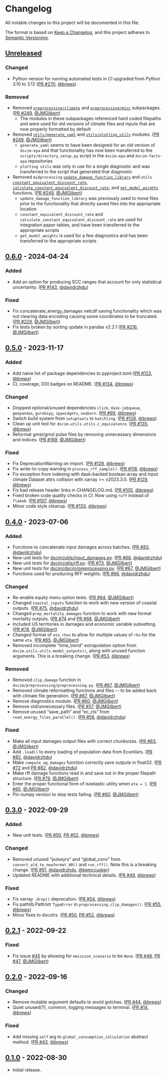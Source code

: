 # Changelog
All notable changes to this project will be documented in this file.

The format is based on [Keep a Changelog](https://keepachangelog.com/en/1.1.0/),
and this project adheres to [Semantic Versioning](https://semver.org/spec/v2.0.0.html).

## [Unreleased]

### Changed

- Python version for running automated tests in CI upgraded from Python 3.10 to 3.12 ([PR #270](https://github.com/ClimateImpactLab/dscim/pull/270), [@brews](https://github.com/brews)).

### Removed

- Removed [`preprocessing/climate`](https://github.com/ClimateImpactLab/dscim/tree/25dfb39637d5716662a3ec636028d5066ddb10bb/src/dscim/preprocessing/climate) and [`preprocessing/misc`](https://github.com/ClimateImpactLab/dscim/tree/25dfb39637d5716662a3ec636028d5066ddb10bb/src/dscim/preprocessing/misc) subpackages. ([PR #249](https://github.com/ClimateImpactLab/dscim/pull/249), [@JMGilbert](https://github.com/JMGilbert))
    - The modules in these subpackages referenced hard coded filepaths and were used for old versions of climate files and inputs that are now properly formatted by default
- Removed [`utils/generate_yaml`](https://github.com/ClimateImpactLab/dscim/blob/25dfb39637d5716662a3ec636028d5066ddb10bb/src/dscim/utils/generate_yaml.py) and [`utils/plotting_utils`](https://github.com/ClimateImpactLab/dscim/blob/25dfb39637d5716662a3ec636028d5066ddb10bb/src/dscim/utils/plotting_utils.py) modules. ([PR #249](https://github.com/ClimateImpactLab/dscim/pull/249), [@JMGilbert](https://github.com/JMGilbert))
    - `generate_yaml` seems to have been designed for an old version of `dscim-epa` and that functionality has now been transferred to the `scripts/directory_setup.py` script in the `dscim-epa` and `dscim-facts-epa` repositories
    - `plotting utils` was only in use for a single diagnostic and was transferred to the script that generated that diagnostic
- Removed `midprocessing` [`update_damage_function_library`](https://github.com/ClimateImpactLab/dscim/blob/25dfb39637d5716662a3ec636028d5066ddb10bb/src/dscim/preprocessing/midprocessing.py#L8-L26) and `utils` [`constant_equivalent_discount_rate`](https://github.com/ClimateImpactLab/dscim/blob/main/src/dscim/utils/functions.py#L25-L61), [`calculate_constant_equivalent_discount_rate`](https://github.com/ClimateImpactLab/dscim/blob/main/src/dscim/utils/functions.py#L64-L142), and [`get_model_weights`](https://github.com/ClimateImpactLab/dscim/blob/main/src/dscim/utils/functions.py#L145-L216) functions. ([PR #249](https://github.com/ClimateImpactLab/dscim/pull/249), [@JMGilbert](https://github.com/JMGilbert))
    - `update_damage_function_library` was previously used to move files prior to the functionality that directly saved files into the appropriate location
    - `constant_equivalent_discount_rate` and `calculate_constant_equivalent_discount_rate` are used for integration paper tables, and have been transferred to the appropriate scripts
    - `get_model_weights` is used for a few diagnostics and has been transferred to the appropriate scripts


## [0.6.0] - 2024-04-24

### Added

- Add an option for producing SCC ranges that account for only statistical uncertainty. ([PR #143](https://github.com/ClimateImpactLab/dscim/pull/143), [@davidrzhdu](https://github.com/davidrzhdu))

### Fixed

- Fix concatenate_energy_damages netcdf saving functionality which was not clearing data encoding causing some coordinates to be truncated. ([PR #229](https://github.com/ClimateImpactLab/dscim/pull/229), [@JMGilbert](https://github.com/JMGilbert))
- Fix tests broken by sorting update in pandas v2.2.1 ([PR #216](https://github.com/ClimateImpactLab/dscim/pull/216), [@JMGilbert](https://github.com/JMGilbert))

## [0.5.0] - 2023-11-17

### Added

- Add naive list of package dependencies to pyproject.toml.([PR #123](https://github.com/ClimateImpactLab/dscim/pull/123), [@brews](https://github.com/brews))
- CI, coverage, DOI badges on README. ([PR #134](https://github.com/ClimateImpactLab/dscim/pull/134), [@brews](https://github.com/brews))

### Changed

- Dropped optional/unused dependencies `click`, `dask-jobqueue`, `geopandas`, `gurobipy`, `ipywidgets`, `seaborn`. ([PR #99](https://github.com/ClimateImpactLab/dscim/pull/99), [@brews](https://github.com/brews))
- Switch build system from `setuptools` to `hatchling`. ([PR #128](https://github.com/ClimateImpactLab/dscim/pull/128), [@brews](https://github.com/brews))
- Clean up unit test for `dscim.utils.utils.c_equivalence`. ([PR #135](https://github.com/ClimateImpactLab/dscim/pull/135), [@brews](https://github.com/brews))
- Reformat gmst/gmsl pulse files by removing unnecessary dimensions and indices. ([PR #169](https://github.com/ClimateImpactLab/dscim/pull/169), [@JMGilbert](https://github.com/JMGilbert))

### Fixed

- Fix DeprecationWarning on import. ([PR #128](https://github.com/ClimateImpactLab/dscim/pull/128), [@brews](https://github.com/brews))
- Fix write-to-copy warning in `process_rff_sample()`. ([PR #116](https://github.com/ClimateImpactLab/dscim/pull/116), [@brews](https://github.com/brews))
- Fix exception from indexing with dask-backed boolean array and input climate Dataset attrs collision with xarray >= v2023.3.0. ([PR #129](https://github.com/ClimateImpactLab/dscim/pull/129), [@brews](https://github.com/brews))
- Fix bad release header links in CHANGELOG.md. ([PR #105](https://github.com/ClimateImpactLab/dscim/pull/105), [@brews](https://github.com/brews))
- Fixed broken code quality checks in CI. Now using `ruff` instead of `flake8`. ([PR #107](https://github.com/ClimateImpactLab/dscim/pull/107), [@brews](https://github.com/brews))
- Minor code style cleanup. ([PR #133](https://github.com/ClimateImpactLab/dscim/pull/133), [@brews](https://github.com/brews))

## [0.4.0] - 2023-07-06

### Added

- Functions to concatenate input damages across batches. ([PR #83](https://github.com/ClimateImpactLab/dscim/pull/83), [@davidrzhdu](https://github.com/davidrzhdu))
- New unit tests for [dscim/utils/input_damages.py](https://github.com/ClimateImpactLab/dscim/blob/main/src/dscim/preprocessing/input_damages.py). ([PR #68](https://github.com/ClimateImpactLab/dscim/pull/68), [@davidrzhdu](https://github.com/davidrzhdu))
- New unit tests for [dscim/utils/rff.py](https://github.com/ClimateImpactLab/dscim/blob/main/src/dscim/utils/rff.py). ([PR #73](https://github.com/ClimateImpactLab/dscim/pull/73), [@JMGilbert](https://github.com/JMGilbert))
- New unit tests for [dscim/dscim/preprocessing.py](https://github.com/ClimateImpactLab/dscim/blob/main/src/dscim/preprocessing/preprocessing.py). ([PR #67](https://github.com/ClimateImpactLab/dscim/pull/67), [@JMGilbert](https://github.com/JMGilbert))
- Functions used for producing RFF weights. ([PR #66](https://github.com/ClimateImpactLab/dscim/pull/66), [@davidrzhdu](https://github.com/davidrzhdu))

### Changed

- Re-enable equity menu option tests. ([PR #84](https://github.com/ClimateImpactLab/dscim/pull/84), [@JMGilbert](https://github.com/JMGilbert))
- Changed `coastal_inputs` function to work with new version of coastal outputs. ([PR #75](https://github.com/ClimateImpactLab/dscim/pull/75), [@davidrzhdu](https://github.com/davidrzhdu))
- Changed `prep_mortality_damages` function to work with new format mortality outputs. ([PR #74](https://github.com/ClimateImpactLab/dscim/pull/74) and [PR #68](https://github.com/ClimateImpactLab/dscim/pull/68), [@JMGilbert](https://github.com/JMGilbert))
- Included US territories in damages and economic variable subsetting. ([PR #78](https://github.com/ClimateImpactLab/dscim/pull/78), [@JMGilbert](https://github.com/JMGilbert))
- Changed format of `eta_rhos` to allow for multiple values of `rho` for the same `eta`. ([PR #65](https://github.com/ClimateImpactLab/dscim/pull/65), [@JMGilbert](https://github.com/JMGilbert))
- Removed incomplete "time_trend" extrapolation option from `dscim.utils.utils.model_outputs()`, along with unused function arguments. This is a breaking change. ([PR #53](https://github.com/ClimateImpactLab/dscim/pull/53), [@brews](https://github.com/brews))

### Removed

- Removed `clip_damage` function in `dscim/preprocessing/preprocessing.py`. ([PR #67](https://github.com/ClimateImpactLab/dscim/pull/67), [@JMGilbert](https://github.com/JMGilbert))
- Removed climate reformatting functions and files -- to be added back with climate file generation. ([PR #67](https://github.com/ClimateImpactLab/dscim/pull/67), [@JMGilbert](https://github.com/JMGilbert))
- Remove diagnostics module. ([PR #60](https://github.com/ClimateImpactLab/dscim/pull/60), [@JMGilbert](https://github.com/JMGilbert))
- Remove old/unnecessary files. ([PR #57](https://github.com/ClimateImpactLab/dscim/pull/57), [@JMGilbert](https://github.com/JMGilbert))
- Remove unused “save_path” and “ec_cls” from `read_energy_files_parallel()`. ([PR #56](https://github.com/ClimateImpactLab/dscim/pull/56), [@davidrzhdu](https://github.com/davidrzhdu))

### Fixed

- Make all input damages output files with correct chunksizes. ([PR #83](https://github.com/ClimateImpactLab/dscim/pull/83), [@JMGilbert](https://github.com/JMGilbert))
- Add `.load()` to every loading of population data from EconVars. ([PR #82](https://github.com/ClimateImpactLab/dscim/pull/82), [@davidrzhdu](https://github.com/davidrzhdu))
- Make `compute_ag_damages` function correctly save outputs in float32. ([PR #72](https://github.com/ClimateImpactLab/dscim/pull/72) and [PR #82](https://github.com/ClimateImpactLab/dscim/pull/82), [@davidrzhdu](https://github.com/davidrzhdu))
- Make rff damage functions read in and save out in the proper filepath structure. ([PR #79](https://github.com/ClimateImpactLab/dscim/pull/79), [@JMGilbert](https://github.com/JMGilbert))
- Enter the proper functional form of isoelastic utility when `eta = 1`. ([PR #65](https://github.com/ClimateImpactLab/dscim/pull/65), [@JMGilbert](https://github.com/JMGilbert))
- Pin numpy version to stop tests failing. ([PR #60](https://github.com/ClimateImpactLab/dscim/pull/60), [@JMGilbert](https://github.com/JMGilbert))


## [0.3.0] - 2022-09-29

### Added

- New unit tests. ([PR #50](https://github.com/ClimateImpactLab/dscim/pull/50), [PR #52](https://github.com/ClimateImpactLab/dscim/pull/52), [@brews](https://github.com/brews))

### Changed

- Removed unused “pulseyrs” and “global_cons” from `convert_old_to_newformat_AR()` and `run_rff()`. Note this is a breaking change. ([PR #51](https://github.com/ClimateImpactLab/dscim/pull/51), [@davidrzhdu](https://github.com/davidrzhdu), [@kemccusker](https://github.com/kemccusker))
- Updated README with additional technical details. ([PR #49](https://github.com/ClimateImpactLab/dscim/pull/49), [@brews](https://github.com/brews))

### Fixed

- Fix xarray `.drop()` deprecation. ([PR #54](https://github.com/ClimateImpactLab/dscim/pull/54), [@brews](https://github.com/brews))
- Fix pathlib.Path/str `TypeError` in `preprocessing.clip_damages()`. ([PR #55](https://github.com/ClimateImpactLab/dscim/pull/55), [@brews](https://github.com/brews))
- Minor fixes to docstrs. ([PR #50](https://github.com/ClimateImpactLab/dscim/pull/50), [PR #52](https://github.com/ClimateImpactLab/dscim/pull/52), [@brews](https://github.com/brews))


## [0.2.1] - 2022-09-22

### Fixed

- Fix issue [#45](https://github.com/ClimateImpactLab/dscim/issues/45) by allowing for `emission_scenario` to be `None`. ([PR #46](https://github.com/ClimateImpactLab/dscim/pull/46), [PR #47](https://github.com/ClimateImpactLab/dscim/pull/47), [@JMGilbert](https://github.com/JMGilbert))

## [0.2.0] - 2022-09-16

### Changed

- Remove mutable argument defaults to avoid gotchas. ([PR #44](https://github.com/ClimateImpactLab/dscim/pull/44), [@brews](https://github.com/brews))
- Quiet unused(?), common, logging messages to terminal. ([PR #14](https://github.com/ClimateImpactLab/dscim/pull/14), [@brews](https://github.com/brews))

### Fixed

- Add missing `self` arg to `global_consumption_calculation` abstract method. ([PR #43](https://github.com/ClimateImpactLab/dscim/pull/43), [@brews](https://github.com/brews))

## [0.1.0] - 2022-08-30

- Initial release.

[unreleased]: https://github.com/climateimpactlab/dscim/compare/v0.6.0...HEAD
[0.6.0]: https://github.com/climateimpactlab/dscim/compare/v0.5.0...v0.6.0
[0.5.0]: https://github.com/climateimpactlab/dscim/compare/v0.4.0...v0.5.0
[0.4.0]: https://github.com/climateimpactlab/dscim/compare/v0.3.0...v0.4.0
[0.3.0]: https://github.com/climateimpactlab/dscim/compare/v0.2.1...v0.3.0
[0.2.1]: https://github.com/climateimpactlab/dscim/compare/v0.2.0...v0.2.1
[0.2.0]: https://github.com/climateimpactlab/dscim/compare/v0.1.0...v0.2.0
[0.1.0]: https://github.com/climateimpactlab/dscim/releases/tag/v0.1.0
